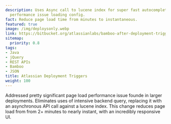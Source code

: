 ```yaml
---
description: Uses Async call to lucene index for super fast autocompletion to address
  performance issue loading config.
fact: Reduce page load time from minutes to instantaneous.
featured: true
image: /img/deploysonly.webp
link: https://bitbucket.org/atlassianlabs/bamboo-after-deployment-trigger/pull-requests/2/fixes-issue-2-eliminate/diff
sitemap:
  priority: 0.8
tags:
- Java
- jQuery
- REST APIs
- Bamboo
- JSON
title: Atlassian Deployment Triggers
weight: 100
---
```


Addressed pretty significant page load performance issue founde in larger deployments. Eliminates uses of intensive backend query, replacing it with an asynchronous API call against a lucene index. This change reduces page load from from 2+ minutes to nearly instant, with an incredibly responsive UI.
